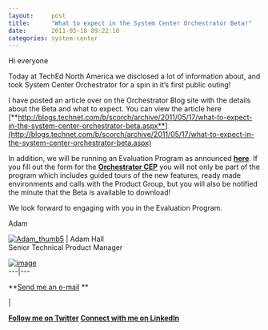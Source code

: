 ```yaml
---
layout:     post
title:      "What to expect in the System Center Orchestrator Beta!"
date:       2011-05-18 09:22:10
categories: system-center
---
```

Hi everyone

Today at TechEd North America we disclosed a lot of information about, and took System Center Orchestrator for a spin in it’s first public outing!

I have posted an article over on the Orchestrator Blog site with the details about the Beta and what to expect. You can view the article here [**http://blogs.technet.com/b/scorch/archive/2011/05/17/what-to-expect-in-the-system-center-orchestrator-beta.aspx**](http://blogs.technet.com/b/scorch/archive/2011/05/17/what-to-expect-in-the-system-center-orchestrator-beta.aspx)

In addition, we will be running an Evaluation Program as announced [**here**](http://blogs.technet.com/b/systemcenter/archive/2011/05/16/community-evaluation-program-now-accepting-applications.aspx). If you fill out the form for the [**Orchestrator CEP**](https://connect.microsoft.com/site1211/Survey/Survey.aspx?SurveyID=12773) you will not only be part of the program which includes guided tours of the new features, ready made environments and calls with the Product Group, but you will also be notified the minute that the Beta is available to download!

We look forward to engaging with you in the Evaluation Program.

Adam

[![Adam_thumb5](https://msdnshared.blob.core.windows.net/media/TNBlogsFS/prod.evol.blogs.technet.com/CommunityServer.Blogs.Components.WeblogFiles/00/00/00/59/30/metablogapi/4885.Adam_thumb5_thumb_31706152.jpg)](https://msdnshared.blob.core.windows.net/media/TNBlogsFS/prod.evol.blogs.technet.com/CommunityServer.Blogs.Components.WeblogFiles/00/00/00/59/30/metablogapi/2248.Adam_thumb5_603619F4.jpg) | Adam Hall   
Senior Technical Product Manager   
  
[![image](https://msdnshared.blob.core.windows.net/media/TNBlogsFS/prod.evol.blogs.technet.com/CommunityServer.Blogs.Components.WeblogFiles/00/00/00/59/30/metablogapi/5277.image_thumb_57BA9374.png)](https://msdnshared.blob.core.windows.net/media/TNBlogsFS/prod.evol.blogs.technet.com/CommunityServer.Blogs.Components.WeblogFiles/00/00/00/59/30/metablogapi/2047.image_6D847BD1.png)  
---|---  
  
**[Send me an e-mail](mailto:adhall@microsoft.com) **

| 

**[Follow me on Twitter](https://twitter.com/adman_nz) [ Connect with me on LinkedIn](http://www.linkedin.com/in/adamhall)**
